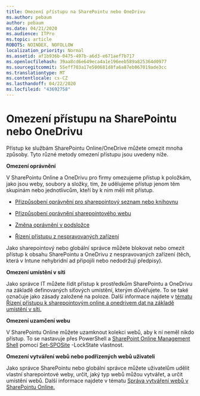 ```yaml
---
title: Omezení přístupu na SharePointu nebo OneDrivu
ms.author: pebaum
author: pebaum
ms.date: 04/21/2020
ms.audience: ITPro
ms.topic: article
ROBOTS: NOINDEX, NOFOLLOW
localization_priority: Normal
ms.assetid: af1b936b-0475-497b-a6d3-e671aef7b717
ms.openlocfilehash: 39aa8cd6e649eca4a1e196eeb589a825364d0977
ms.sourcegitcommit: 55eff703a17e500681d8fa6a87eb067019ade3cc
ms.translationtype: MT
ms.contentlocale: cs-CZ
ms.lasthandoff: 04/22/2020
ms.locfileid: "43692758"
---
```

# <a name="restrict-access-in-sharepoint-or-onedrive"></a>Omezení přístupu na SharePointu nebo OneDrivu

Přístup ke službám SharePointu Online/OneDrive můžete omezit mnoha způsoby. Tyto různé metody omezení přístupu jsou uvedeny níže. 

**Omezení oprávnění**

V SharePointu Online a OneDrivu pro firmy omezujeme přístup k položkám, jako jsou weby, soubory a složky, tím, že udělujeme přístup jenom těm skupinám nebo jednotlivcům, kteří by k nim měli mít přístup.

- [Přizpůsobení oprávnění pro sharepointový seznam nebo knihovnu](https://support.office.com/article/Customize-permissions-for-a-SharePoint-list-or-library-02d770f3-59eb-4910-a608-5f84cc297782)

- [Přizpůsobení oprávnění sharepointového webu](https://docs.microsoft.com/sharepoint/customize-sharepoint-site-permissions)

- [Změna oprávnění v podsložce](https://support.office.com/article/Change-the-permissions-on-a-subfolder-5427BD7C-F20A-4F75-8CF2-5359DD45A1A6)

- [Řízení přístupu z nespravovaných zařízení](https://docs.microsoft.com/sharepoint/control-access-from-unmanaged-devices)

Jako sharepointový nebo globální správce můžete blokovat nebo omezit přístup k obsahu SharePointu a OneDrivu z nespravovaných zařízení (těch, která v Intune nehybridní ad připojili nebo nedodržují předpisy).

**Omezení umístění v síti**

Jako správce IT můžete řídit přístup k prostředkům SharePointu a OneDrivu na základě definovaných síťových umístění, kterým důvěřujete. To se také označuje jako zásady založené na poloze. Další informace najdete v [tématu Řízení přístupu k sharepointovým online a onedrivem dat na základě umístění v síti.](https://docs.microsoft.com/sharepoint/control-access-based-on-network-location)

**Omezení uzamčení webu** 

V SharePointu Online můžete uzamknout kolekci webů, aby k ní neměl nikdo přístup. To se nastavuje přes PowerShell a [SharePoint Online Management Shell](https://docs.microsoft.com/powershell/sharepoint/sharepoint-online/connect-sharepoint-online?view=sharepoint-ps) pomocí [Set-SPOSite](https://docs.microsoft.com/powershell/module/sharepoint-online/set-sposite?view=sharepoint-ps) -LockState vlastnost.

**Omezení vytváření webů nebo podřízených webů uživateli**

Jako správce SharePointu nebo globální správce můžete uživatelům udělit vlastní sharepointové weby, určit, jaký typ webů můžou vytvářet, a určit umístění webů. Další informace najdete v tématu [Správa vytváření webů v SharePointu Online.](https://docs.microsoft.com/sharepoint/manage-site-creation)

